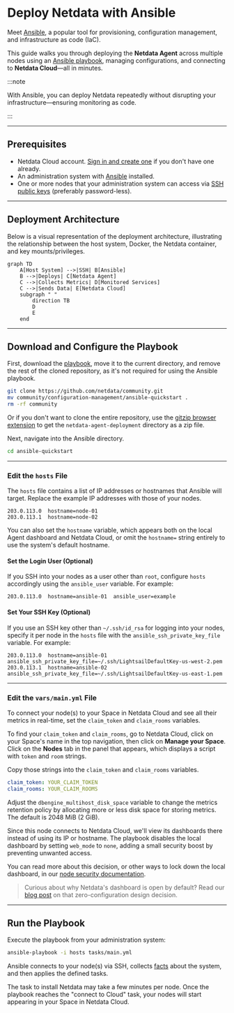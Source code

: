 # Deploy Netdata with Ansible

Meet [Ansible](https://ansible.com), a popular tool for provisioning, configuration management, and infrastructure as code (IaC).

This guide walks you through deploying the **Netdata Agent** across multiple nodes using an [Ansible playbook](https://github.com/netdata/community/tree/main/configuration-management/ansible-quickstart/), managing configurations, and connecting to **Netdata Cloud**—all in minutes.

:::note

With Ansible, you can deploy Netdata repeatedly without disrupting your infrastructure—ensuring monitoring as code.

:::

---

## Prerequisites

- Netdata Cloud account. [Sign in and create one](https://app.netdata.cloud) if you don't have one already.
- An administration system with [Ansible](https://www.ansible.com/) installed.
- One or more nodes that your administration system can access via [SSH public keys](https://git-scm.com/book/en/v2/Git-on-the-Server-Generating-Your-SSH-Public-Key) (preferably password-less).

---

## Deployment Architecture

Below is a visual representation of the deployment architecture, illustrating the relationship between the host system, Docker, the Netdata container, and key mounts/privileges.

```mermaid
graph TD
    A[Host System] -->|SSH| B[Ansible]
    B -->|Deploys| C[Netdata Agent]
    C -->|Collects Metrics| D[Monitored Services]
    C -->|Sends Data| E[Netdata Cloud]
    subgraph " "
        direction TB
        D
        E
    end
```

---

## Download and Configure the Playbook

First, download the [playbook](https://github.com/netdata/community/tree/main/configuration-management/ansible-quickstart/), move it to the current directory, and remove the rest of the cloned repository, as it's not required for using the Ansible playbook.

```bash
git clone https://github.com/netdata/community.git
mv community/configuration-management/ansible-quickstart .
rm -rf community
```

Or if you don't want to clone the entire repository, use the [gitzip browser extension](https://gitzip.org/) to get the `netdata-agent-deployment` directory as a zip file.

Next, navigate into the Ansible directory.

```bash
cd ansible-quickstart
```

---

### Edit the `hosts` File

The `hosts` file contains a list of IP addresses or hostnames that Ansible will target. Replace the example IP addresses with those of your nodes.

```text
203.0.113.0  hostname=node-01
203.0.113.1  hostname=node-02
```

You can also set the `hostname` variable, which appears both on the local Agent dashboard and Netdata Cloud, or omit the `hostname=` string entirely to use the system's default hostname.

#### Set the Login User (Optional)

If you SSH into your nodes as a user other than `root`, configure `hosts` accordingly using the `ansible_user` variable. For example:

```text
203.0.113.0  hostname=ansible-01  ansible_user=example
```

#### Set Your SSH Key (Optional)

If you use an SSH key other than `~/.ssh/id_rsa` for logging into your nodes, specify it per node in the `hosts` file with the `ansible_ssh_private_key_file` variable. For example:

```text
203.0.113.0  hostname=ansible-01  ansible_ssh_private_key_file=~/.ssh/LightsailDefaultKey-us-west-2.pem
203.0.113.1  hostname=ansible-02  ansible_ssh_private_key_file=~/.ssh/LightsailDefaultKey-us-east-1.pem
```

---

### Edit the `vars/main.yml` File

To connect your node(s) to your Space in Netdata Cloud and see all their metrics in real-time, set the `claim_token` and `claim_rooms` variables.

To find your `claim_token` and `claim_rooms`, go to Netdata Cloud, click on your Space's name in the top navigation, then click on **Manage your Space**. Click on the **Nodes** tab in the panel that appears, which displays a script with `token` and `room` strings.

Copy those strings into the `claim_token` and `claim_rooms` variables.

```yml
claim_token: YOUR_CLAIM_TOKEN
claim_rooms: YOUR_CLAIM_ROOMS
```

Adjust the `dbengine_multihost_disk_space` variable to change the metrics retention policy by allocating more or less disk space for storing metrics. The default is 2048 MiB (2 GiB).

Since this node connects to Netdata Cloud, we'll view its dashboards there instead of using its IP or hostname. The playbook disables the local dashboard by setting `web_mode` to `none`, adding a small security boost by preventing unwanted access.

You can read more about this decision, or other ways to lock down the local dashboard, in our [node security documentation](https://learn.netdata.cloud/docs/netdata-agent/security/overview).

> Curious about why Netdata's dashboard is open by default? Read our [blog post](https://www.netdata.cloud/blog/netdata-agent-dashboard/) on that zero-configuration design decision.

---

## Run the Playbook

Execute the playbook from your administration system:

```bash
ansible-playbook -i hosts tasks/main.yml
```

Ansible connects to your node(s) via SSH, collects [facts](https://docs.ansible.com/ansible/latest/user_guide/playbooks_vars_facts.html#ansible-facts) about the system, and then applies the defined tasks.

The task to install Netdata may take a few minutes per node. Once the playbook reaches the "connect to Cloud" task, your nodes will start appearing in your Space in Netdata Cloud.